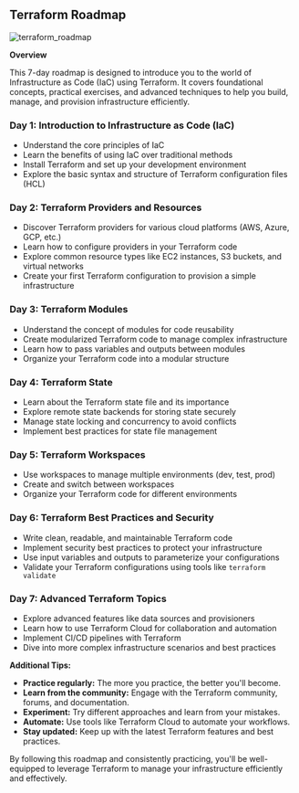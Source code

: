  ## Terraform Roadmap
![terraform_roadmap](https://github.com/user-attachments/assets/ad92f3a0-178d-4e73-aa29-8238daff12ab)

**Overview**

This 7-day roadmap is designed to introduce you to the world of Infrastructure as Code (IaC) using Terraform. It covers foundational concepts, practical exercises, and advanced techniques to help you build, manage, and provision infrastructure efficiently.

### **Day 1: Introduction to Infrastructure as Code (IaC)**

-   Understand the core principles of IaC
-   Learn the benefits of using IaC over traditional methods
-   Install Terraform and set up your development environment
-   Explore the basic syntax and structure of Terraform configuration files (HCL)

### **Day 2: Terraform Providers and Resources**

-   Discover Terraform providers for various cloud platforms (AWS, Azure, GCP, etc.)
-   Learn how to configure providers in your Terraform code
-   Explore common resource types like EC2 instances, S3 buckets, and virtual networks
-   Create your first Terraform configuration to provision a simple infrastructure

### **Day 3: Terraform Modules**

-   Understand the concept of modules for code reusability
-   Create modularized Terraform code to manage complex infrastructure
-   Learn how to pass variables and outputs between modules
-   Organize your Terraform code into a modular structure

### **Day 4: Terraform State**

-   Learn about the Terraform state file and its importance
-   Explore remote state backends for storing state securely
-   Manage state locking and concurrency to avoid conflicts
-   Implement best practices for state file management

### **Day 5: Terraform Workspaces**

-   Use workspaces to manage multiple environments (dev, test, prod)
-   Create and switch between workspaces
-   Organize your Terraform code for different environments

### **Day 6: Terraform Best Practices and Security**

-   Write clean, readable, and maintainable Terraform code
-   Implement security best practices to protect your infrastructure
-   Use input variables and outputs to parameterize your configurations
-   Validate your Terraform configurations using tools like `terraform validate`

### **Day 7: Advanced Terraform Topics**

-   Explore advanced features like data sources and provisioners
-   Learn how to use Terraform Cloud for collaboration and automation
-   Implement CI/CD pipelines with Terraform
-   Dive into more complex infrastructure scenarios and best practices

**Additional Tips:**

-   **Practice regularly:** The more you practice, the better you'll become.
-   **Learn from the community:** Engage with the Terraform community, forums, and documentation.
-   **Experiment:** Try different approaches and learn from your mistakes.
-   **Automate:** Use tools like Terraform Cloud to automate your workflows.
-   **Stay updated:** Keep up with the latest Terraform features and best practices.

By following this roadmap and consistently practicing, you'll be well-equipped to leverage Terraform to manage your infrastructure efficiently and effectively.
